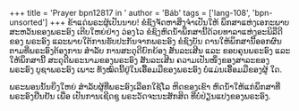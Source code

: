 +++
title = 'Prayer bpn12817 in '
author = 'Báb'
tags = ['lang-108', 'bpn-unsorted']
+++
ຂ້າແດ່ພຣະຜູ້ເປັນນາຍ! ຂໍຊົງຈັດຫາສິ່ງຈໍາເປັນໃຫ້ ພຶກສາແຫ່ງເອກະພາບສະຫວັນຂອງພຣະອົງ ເຕີບໃຫຍ່ຢ່າງ ວ່ອງໄວ ຂໍຊົງຫົດນໍ້າພຶກສານີ້ດ້ວຍທາລາແຫ່ງອະພິລືດີຂອງ ພຣະອົງ ແລະພາຍໃຕ້ການຮັບປະກັນຈາກພຣະອົງ ຂໍຊົງບັນ ດານໃຫ້ພຶກສານີ້ອອກຜົນ ຕາມທີ່ພຣະອົງຕ້ອງການ ສໍາລັບ ການສະດຸດີຍົກຍ້ອງ ສັນລະເສີນ ແລະ ຂອບຄຸນພຣະອົງ ແລະໃຫ້ພຶກສານີ້ ສະດຸດີພຣະນາມຂອງພຣະອົງ ສັນລະເສີນ ຄວາມເປັນໜຶ່ງຂອງສາລະຂອງພຣະອົງ ບູຊາພຣະອົງ ເພາະ ທັງໝົດນີ້ຢູ່ໃນເອື້ອມມືຂອງພຣະອົງ ບໍ່ແມ່ນເອື້ອມມືຂອງຜູ້ ໃດ. 

ພຣະພອນນັ້ນຍິ່ງໃຫຍ່ ສໍາລັບຜູ້ທີ່ພຣະອົງເລືອກໃຊ້ໂລ ຫິດຂອງເຂົາ ຫົດນໍ້າໃຫ້ແກ່ພຶກສາທີ່ພຣະອົງຢືນຢັນ ເພື່ອ ເປັນການເຊີດຊູ ພຣະວັດຈະນະສັກສິດ  ທີ່ບໍ່ປ່ຽນແປງຂອງພຣະອົງ.
